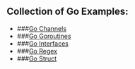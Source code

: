 ## Collection of Go Examples:

- ###[Go Channels](GoChannels.md)
- ###[Go Goroutines](GoGoroutines.md)
- ###[Go Interfaces](GoInterfaces.md)
- ###[Go Regex](GoRegex.md)
- ###[Go Struct](GoStruct.md)